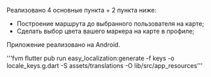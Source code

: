 Реализовано 4 основные пункта + 2 пункта ниже:
- Построение маршрута до выбранного пользователя на карте;
- Сделать выбор цвета вашего маркера на карте в профиле;

Приложение реализовано на Android.


'''fvm flutter pub run easy_localization:generate -f keys -o locale_keys.g.dart -S assets/translations -O lib/src/app_resources'''
